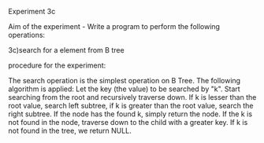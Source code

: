 Experiment 3c

Aim of the experiment - Write a program to perform the following operations:

3c)search for a element from B tree

procedure for the experiment:


The search operation is the simplest operation on B Tree. 
The following algorithm is applied: Let the key (the value) to be searched by "k". 
Start searching from the root and recursively traverse down. If k is lesser than the root value, 
search left subtree, if k is greater than the root value, search the right subtree. If the node has the found k,
simply return the node. If the k is not found in the node, traverse down to the child with a greater key. 
If k is not found in the tree, we return NULL.
